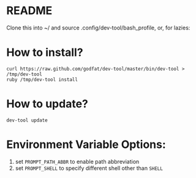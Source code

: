 # README

Clone this into ~/ and source .config/dev-tool/bash_profile, or, for lazies:

# How to install?

    curl https://raw.github.com/godfat/dev-tool/master/bin/dev-tool > /tmp/dev-tool
    ruby /tmp/dev-tool install

# How to update?

    dev-tool update

# Environment Variable Options:

1. set `PROMPT_PATH_ABBR` to enable path abbreviation
2. set `PROMPT_SHELL` to specify different shell other than `SHELL`
